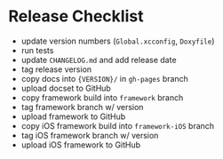 # Release Checklist

* update version numbers (`Global.xcconfig`, `Doxyfile`)
* run tests
* update `CHANGELOG.md` and add release date
* tag release version
* copy docs into `{VERSION}/` in `gh-pages` branch
* upload docset to GitHub
* copy framework build into `framework` branch
* tag framework branch w/ version
* upload framework to GitHub
* copy iOS framework build into `framework-iOS` branch
* tag iOS framework branch w/ version
* upload iOS framework to GitHub
